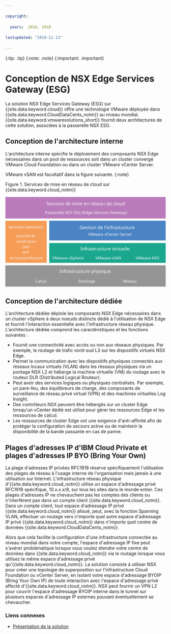 ```yaml
---

copyright:

  years:  2016, 2018

lastupdated: "2018-11-13"

---
```


{:tip: .tip}
{:note: .note}
{:important: .important}

# Conception de NSX Edge Services Gateway (ESG)

La solution NSX Edge Services Gateway (ESG) sur {{site.data.keyword.cloud}} offre une technologie VMware déployée dans {{site.data.keyword.CloudDataCents_notm}} au niveau mondial. {{site.data.keyword.vmwaresolutions_short}} fournit deux architectures de cette solution, associées à la passerelle NSX ESG.

## Conception de l'architecture interne

L'architecture interne spécifie le déploiement des composants NSX Edge nécessaires dans un pool de ressources soit dans un cluster convergé VMware Cloud Foundation ou dans un cluster VMware vCenter Server.

VMware vSAN est facultatif dans la figure suivante.
{:note}

Figure 1. Services de mise en réseau de cloud sur {{site.data.keyword.cloud_notm}}

![Architecture des services de mise en réseau de cloud](architecture.svg "Architecture de services de mise en réseau de cloud")

## Conception de l'architecture dédiée

L'architecture dédiée déploie les composants NSX Edge nécessaires dans un cluster vSphere à deux noeuds distincts dédié à l'utilisation de NSX Edge et fournit l'interaction essentielle avec l'infrastructure réseau physique. L'architecture dédiée comprend les caractéristiques et les fonctions suivantes :

* Fournit une connectivité avec accès ou non aux réseaux physiques. Par exemple, le routage de trafic nord-sud L3 sur les dispositifs virtuels NSX Edge.
* Permet la communication avec les dispositifs physiques connectés aux réseaux locaux virtuels (VLAN) dans les réseaux physiques via un pontage NSX L2 et héberge la machine virtuelle (VM) du routage avec le routeur DLR (Distributed Logical Routeur).
* Peut avoir des services logiques ou physiques centralisés. Par exemple, un pare-feu, des équilibreurs de charge, des composants de surveillance de réseau privé virtuel (VPN) et des machines virtuelles Log Insight.
* Des contrôleurs NSX peuvent être hébergés sur un cluster Edge lorsqu'un vCenter dédié est utilisé pour gérer les ressources Edge et les ressources de calcul.
* Les ressources de cluster Edge ont une exigence d'anti-affinité afin de protéger la configuration de secours active ou de maintenir la disponibilité de la bande passante en cas de panne.

## Plages d'adresses IP d'IBM Cloud Private et plages d'adresses IP BYO (Bring Your Own)

La plage d'adresses IP privées RFC1918 réserve spécifiquement l'utilisation des plages de réseau à l'usage interne de l'organisation mais jamais à une utilisation sur Internet. L'infrastructure réseau physique d'{{site.data.keyword.cloud_notm}} utilise un espace d'adressage privé RFC1918 spécifique, 10.x.x.x/8, sur tous les sites dans le monde entier. Ces plages d'adresses IP ne chevauchent pas les comptes des clients ou n'interfèrent pas dans un compte client {{site.data.keyword.cloud_notm}}. Dans un compte client, tout espace d'adressage IP privé {{site.data.keyword.cloud_notm}} alloué, peut, avec la fonction Spanning VLAN, effectuer un routage vers n'importe quel autre espace d'adressage IP privé {{site.data.keyword.cloud_notm}} dans n'importe quel centre de données {{site.data.keyword.CloudDataCents_notm}}.

Alors que cela facilite la configuration d'une infrastructure connectée au niveau mondial dans votre compte, l'espace d'adressage IP fixe peut s'avérer problématique lorsque vous voulez étendre votre centre de données dans {{site.data.keyword.cloud_notm}} via le routage lorsque vous utilisez le même espace d'adressage privé qu'{{site.data.keyword.cloud_notm}}. La solution consiste à utiliser NSX pour créer une topologie de superposition sur l'infrastructure Cloud Foundation ou vCenter Server, en isolant votre espace d'adressage BYOIP (Bring Your Own IP) de toute interaction avec l'espace d'adressage privé affecté d'{{site.data.keyword.cloud_notm}}. NSX peut fournir un VPN L2 pour couvrir l'espace d'adressage BYOIP interne dans le tunnel sur plusieurs espaces d'adressage IP externes pouvant éventuellement se chevaucher.

### Liens connexes

* [Présentation de la solution](../solution/solution_overview.html)
